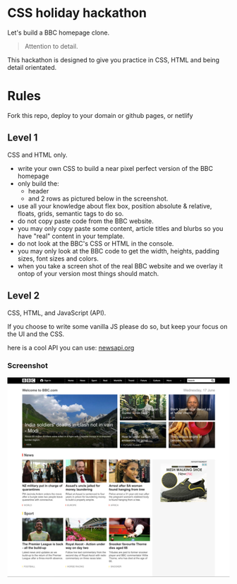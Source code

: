# CSS holiday hackathon

Let's build a BBC homepage clone.

> Attention to detail.

This hackathon is designed to give you practice in CSS, HTML and being detail orientated.

# Rules

Fork this repo, deploy to your domain or github pages, or netlify

## Level 1

CSS and HTML only.

- write your own CSS to build a near pixel perfect version of the BBC homepage
- only build the:
  - header
  - and 2 rows as pictured below in the screenshot.
- use all your knowledge about flex box, position absolute & relative, floats, grids, semantic tags to do so.
- do not copy paste code from the BBC website.
- you may only copy paste some content, article titles and blurbs so you have "real" content in your template.
- do not look at the BBC's CSS or HTML in the console.
- you may only look at the BBC code to get the width, heights, padding sizes, font sizes and colors.
- when you take a screen shot of the real BBC website and we overlay it ontop of your version most things should match.

## Level 2

CSS, HTML, and JavaScript (API).

If you choose to write some vanilla JS please do so, but keep your focus on the UI and the CSS.

here is a cool API you can use: [newsapi.org](https://newsapi.org)

### Screenshot

![bbc](./img/css-hackathon.jpg)
